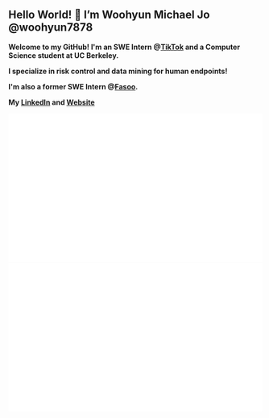 ## Hello World! 👋 I’m Woohyun Michael Jo @woohyun7878 

**Welcome to my GitHub! I'm an SWE Intern @[**TikTok**](https://careers.tiktok.com/) and a Computer Science student at UC Berkeley.**

**I specialize in risk control and data mining for human endpoints!**

**I'm also a former SWE Intern @[**Fasoo**](https://en.fasoo.com/).**

**My [LinkedIn](https://linkedin.com/in/woohyunmjo) and [Website](https://woohyunmjo.com)**


<a href="https://github.com/woohyun7878/github-stats">

![](https://github.com/woohyun7878/github-stats/blob/master/generated/overview.svg)
![](https://github.com/woohyun7878/github-stats/blob/master/generated/languages.svg)

</a>
